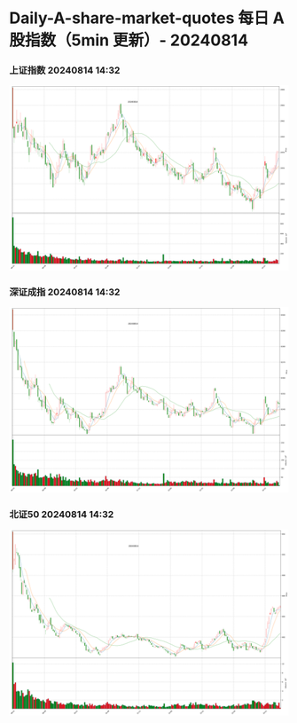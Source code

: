 
# Daily-A-share-market-quotes 每日 A 股指数（5min 更新）- 20240814

### 上证指数 20240814 14:32
![](./fig/2024/8/20240814-sh000001.png)

### 深证成指 20240814 14:32
![](./fig/2024/8/20240814-sz399001.png)

### 北证50 20240814 14:32
![](./fig/2024/8/20240814-bj899050.png)
